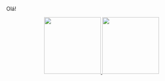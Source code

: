 Olá!

<div align="center">
  <a href="https://github.com/patrickhugors">
  <img height="150em" src="https://github-readme-stats.vercel.app/api?username=patrickhugors&show_icons=true&theme=dracula&include_all_commits=true&count_private=true"/>
  <img height="150em" src="https://github-readme-stats.vercel.app/api/top-langs/?username=patrickhugors&layout=compact&langs_count=7&theme=dracula"/>
</div>
